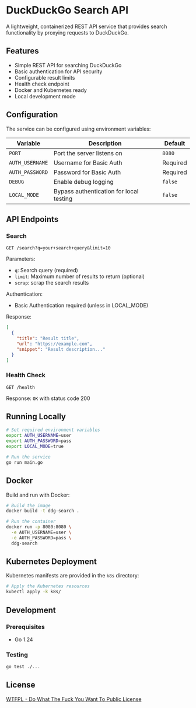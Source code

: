 # DuckDuckGo Search API

A lightweight, containerized REST API service that provides search functionality by proxying requests to DuckDuckGo.

## Features

- Simple REST API for searching DuckDuckGo
- Basic authentication for API security
- Configurable result limits
- Health check endpoint
- Docker and Kubernetes ready
- Local development mode

## Configuration

The service can be configured using environment variables:

| Variable | Description | Default |
|----------|-------------|---------|
| `PORT` | Port the server listens on | `8080` |
| `AUTH_USERNAME` | Username for Basic Auth | Required |
| `AUTH_PASSWORD` | Password for Basic Auth | Required |
| `DEBUG` | Enable debug logging | `false` |
| `LOCAL_MODE` | Bypass authentication for local testing | `false` |

## API Endpoints

### Search

```
GET /search?q=your+search+query&limit=10
```

Parameters:

- `q`: Search query (required)
- `limit`: Maximum number of results to return (optional)
- `scrap`: scrap the search results

Authentication:

- Basic Authentication required (unless in LOCAL_MODE)

Response:

```json
[
  {
    "title": "Result title",
    "url": "https://example.com",
    "snippet": "Result description..."
  }
]
```

### Health Check

```
GET /health
```

Response: `OK` with status code 200

## Running Locally

```bash
# Set required environment variables
export AUTH_USERNAME=user
export AUTH_PASSWORD=pass
export LOCAL_MODE=true

# Run the service
go run main.go
```

## Docker

Build and run with Docker:

```bash
# Build the image
docker build -t ddg-search .

# Run the container
docker run -p 8080:8080 \
  -e AUTH_USERNAME=user \
  -e AUTH_PASSWORD=pass \
  ddg-search
```

## Kubernetes Deployment

Kubernetes manifests are provided in the `k8s` directory:

```bash
# Apply the Kubernetes resources
kubectl apply -k k8s/
```

## Development

### Prerequisites

- Go 1.24

### Testing

```bash
go test ./...
```

## License

[WTFPL - Do What The Fuck You Want To Public License](http://www.wtfpl.net/)
